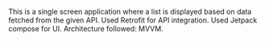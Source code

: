 This is a single screen application where a list is displayed based on data fetched from the given API. Used Retrofit for API integration. Used Jetpack compose for UI. Architecture followed: MVVM.
